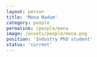 ```yaml
---
layout: person
title: 'Mena Nadum'
category: people
permalink: /people/mena
image: /assets/people/mena.png
position: 'Industry PhD student'
status: 'current'
---
```

